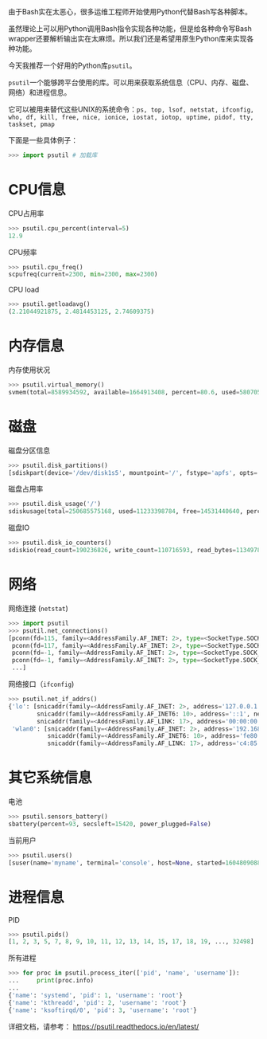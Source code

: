 由于Bash实在太恶心，很多运维工程师开始使用Python代替Bash写各种脚本。

虽然理论上可以用Python调用Bash指令实现各种功能，但是给各种命令写Bash wrapper还要解析输出实在太麻烦。所以我们还是希望用原生Python库来实现各种功能。

今天我推荐一个好用的Python库`psutil`。

`psutil`一个能够跨平台使用的库。可以用来获取系统信息（CPU、内存、磁盘、网络）和进程信息。

它可以被用来替代这些UNIX的系统命令：`ps, top, lsof, netstat, ifconfig, who, df, kill, free, nice, ionice, iostat, iotop, uptime, pidof, tty, taskset, pmap`

下面是一些具体例子：

```python
>>> import psutil # 加载库
```

# CPU信息

CPU占用率

```python
>>> psutil.cpu_percent(interval=5)
12.9
```

CPU频率

```python
>>> psutil.cpu_freq()
scpufreq(current=2300, min=2300, max=2300)
```

CPU load

```python
>>> psutil.getloadavg()
(2.21044921875, 2.4814453125, 2.74609375)
```

# 内存信息

内存使用状况

```python
>>> psutil.virtual_memory()
svmem(total=8589934592, available=1664913408, percent=80.6, used=5807058944, free=15069184, active=1651421184, inactive=1649065984, wired=4155637760)
```

# 磁盘

磁盘分区信息

```python
>>> psutil.disk_partitions()
[sdiskpart(device='/dev/disk1s5', mountpoint='/', fstype='apfs', opts='ro,local,rootfs,dovolfs,journaled,multilabel', maxfile=255, maxpath=1024), ...]
```

磁盘占用率

```python
>>> psutil.disk_usage('/')
sdiskusage(total=250685575168, used=11233398784, free=14531440640, percent=43.6)
```

磁盘IO

```python
>>> psutil.disk_io_counters()
sdiskio(read_count=190236826, write_count=110716593, read_bytes=11349786423296, write_bytes=9505852936192, read_time=165443373, write_time=100234117)
```

# 网络

网络连接 (`netstat`)

```python
>>> import psutil
>>> psutil.net_connections()
[pconn(fd=115, family=<AddressFamily.AF_INET: 2>, type=<SocketType.SOCK_STREAM: 1>, laddr=addr(ip='10.0.0.1', port=48776), raddr=addr(ip='93.186.135.91', port=80), status='ESTABLISHED', pid=1254),
 pconn(fd=117, family=<AddressFamily.AF_INET: 2>, type=<SocketType.SOCK_STREAM: 1>, laddr=addr(ip='10.0.0.1', port=43761), raddr=addr(ip='72.14.234.100', port=80), status='CLOSING', pid=2987),
 pconn(fd=-1, family=<AddressFamily.AF_INET: 2>, type=<SocketType.SOCK_STREAM: 1>, laddr=addr(ip='10.0.0.1', port=60759), raddr=addr(ip='72.14.234.104', port=80), status='ESTABLISHED', pid=None),
 pconn(fd=-1, family=<AddressFamily.AF_INET: 2>, type=<SocketType.SOCK_STREAM: 1>, laddr=addr(ip='10.0.0.1', port=51314), raddr=addr(ip='72.14.234.83', port=443), status='SYN_SENT', pid=None)
 ...]
```

网络接口（`ifconfig`)

```python
>>> psutil.net_if_addrs()
{'lo': [snicaddr(family=<AddressFamily.AF_INET: 2>, address='127.0.0.1', netmask='255.0.0.0', broadcast='127.0.0.1', ptp=None),
        snicaddr(family=<AddressFamily.AF_INET6: 10>, address='::1', netmask='ffff:ffff:ffff:ffff:ffff:ffff:ffff:ffff', broadcast=None, ptp=None),
        snicaddr(family=<AddressFamily.AF_LINK: 17>, address='00:00:00:00:00:00', netmask=None, broadcast='00:00:00:00:00:00', ptp=None)],
 'wlan0': [snicaddr(family=<AddressFamily.AF_INET: 2>, address='192.168.1.3', netmask='255.255.255.0', broadcast='192.168.1.255', ptp=None),
           snicaddr(family=<AddressFamily.AF_INET6: 10>, address='fe80::c685:8ff:fe45:641%wlan0', netmask='ffff:ffff:ffff:ffff::', broadcast=None, ptp=None),
           snicaddr(family=<AddressFamily.AF_LINK: 17>, address='c4:85:08:45:06:41', netmask=None, broadcast='ff:ff:ff:ff:ff:ff', ptp=None)]}
```


# 其它系统信息

电池

```python
>>> psutil.sensors_battery()
sbattery(percent=93, secsleft=15420, power_plugged=False)
```

当前用户

```python
>>> psutil.users()
[suser(name='myname', terminal='console', host=None, started=1604809088.0, pid=180), suser(name='yuliji', terminal='ttys012', host=None, started=1615375616.0, pid=13894)]
```

# 进程信息

PID

```python
>>> psutil.pids()
[1, 2, 3, 5, 7, 8, 9, 10, 11, 12, 13, 14, 15, 17, 18, 19, ..., 32498]
```

所有进程

```python
>>> for proc in psutil.process_iter(['pid', 'name', 'username']):
...     print(proc.info)
...
{'name': 'systemd', 'pid': 1, 'username': 'root'}
{'name': 'kthreadd', 'pid': 2, 'username': 'root'}
{'name': 'ksoftirqd/0', 'pid': 3, 'username': 'root'}
```


详细文档，请参考： https://psutil.readthedocs.io/en/latest/